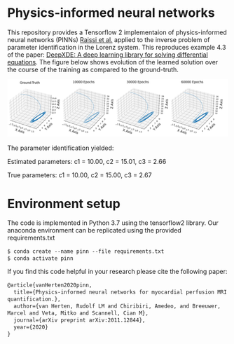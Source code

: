 # Physics-informed neural networks
This repository provides a Tensorflow 2 implementaion of physics-informed neural networks (PINNs) [Raissi et al.](https://arxiv.org/abs/1711.10561) applied to the inverse problem of parameter identification in the Lorenz system. This reproduces example 4.3 of the paper: [DeepXDE: A deep learning library for solving differential equations](https://arxiv.org/abs/1907.04502). The figure below shows evolution of the learned solution over the course of the training as compared to the ground-truth.

![Training evolution](training.png)

The parameter identification yielded:

Estimated parameters: c1 = 10.00, c2 = 15.01, c3 = 2.66

True parameters: c1 = 10.00, c2 = 15.00, c3 = 2.67

# Environment setup
The code is implemented in Python 3.7 using the tensorflow2 library. Our anaconda environment can be replicated using the provided requirements.txt
```  
$ conda create --name pinn --file requirements.txt
$ conda activate pinn
```

If you find this code helpful in your research please cite the following paper:
```
@article{vanHerten2020pinn,
  title={Physics-informed neural networks for myocardial perfusion MRI quantification.},
  author={van Herten, Rudolf LM and Chiribiri, Amedeo, and Breeuwer, Marcel and Veta, Mitko and Scannell, Cian M},
  journal={arXiv preprint arXiv:2011.12844},
  year={2020}
}
```
